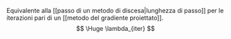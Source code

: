 Equivalente alla [[passo di un metodo di discesa|lunghezza di passo]] per le iterazioni pari di un [[metodo del gradiente proiettato]].
$$
\Huge
\lambda_{iter}
$$
